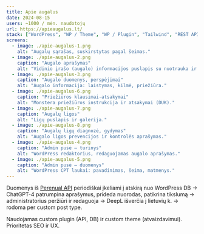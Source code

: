 ```yaml
---
title: Apie augalus
date: 2024-08-15
users: ~1000 / mėn. naudotojų
url: https://apieaugalus.lt/
stack: ["WordPress", "WP / Theme", "WP / Plugin", "Tailwind", "REST API", "ChatGPT", "DeepL"]
screens:
  - image: ./apie-augalus-1.png
    alt: "Augalų sąrašas, suskirstytas pagal šeimas."
  - image: ./apie-augalus-2.png
    caption: "Augalo aprašymas"
    alt: "Vidinio įrašo (augalo) informacijos puslapis su nuotrauka ir faktais."
  - image: ./apie-augalus-3.png
    caption: "Augalo duomenys, perspėjimai"
    alt: "Augalo informacija: laistymas, kilmė, priežiūra."
  - image: ./apie-augalus-6.png
    caption: "Priežiūros klausimai-atsakymai"
    alt: "Monstera priežiūros instrukcija ir atsakymai (DUK)."
  - image: ./apie-augalus-7.png
    caption: "Augalų ligos"
    alt: "Ligų puslapis ir galerija."
  - image: ./apie-augalus-8.png
    caption: "Augalų ligų diagnozė, gydymas"
    alt: "Augalo ligos prevencijos ir kontrolės aprašymas."
  - image: ./apie-augalus-4.png
    caption: "Admin pusė – turinys"
    alt: "WordPress redaktorius, redaguojamas augalo aprašymas."
  - image: ./apie-augalus-5.png
    caption: "Admin pusė – duomenys"
    alt: "WordPress CPT laukai: pavadinimas, šeima, matmenys."
---
```


Duomenys iš [Perenual API](https://perenual.com/docs/api) periodiškai įkeliami į atskirą nuo WordPress DB → ChatGPT-4 patrumpina aprašymus, prideda nuorodas, patikrina tikslumą → administratorius peržiūri ir redaguoja → DeepL išverčia į lietuvių k. → rodoma per custom post type.

Naudojamas custom plugin (API, DB) ir custom theme (atvaizdavimui). Prioritetas SEO ir UX.